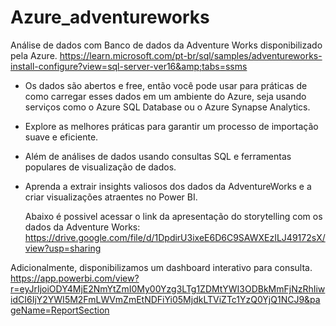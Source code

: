 # Azure_adventureworks
Análise de dados com Banco de dados da Adventure Works disponibilizado pela Azure. https://learn.microsoft.com/pt-br/sql/samples/adventureworks-install-configure?view=sql-server-ver16&amp;tabs=ssms

- Os dados são abertos e free, então você pode usar para práticas de como carregar esses dados em um ambiente do Azure, seja usando serviços como o Azure SQL Database ou o Azure Synapse Analytics. 
- Explore as melhores práticas para garantir um processo de importação suave e eficiente. 
- Além de análises de dados usando consultas SQL e ferramentas populares de visualização de dados. 
- Aprenda a extrair insights valiosos dos dados da AdventureWorks e a criar visualizações atraentes no Power BI.


  Abaixo é possivel acessar o link da apresentação do storytelling com os dados da Adventure Works:
  https://drive.google.com/file/d/1DpdirU3ixeE6D6C9SAWXEzILJ49172sX/view?usp=sharing

 Adicionalmente, disponibilizamos um dashboard interativo para consulta.
 https://app.powerbi.com/view?r=eyJrIjoiODY4MjE2NmYtZmI0My00Yzg3LTg1ZDMtYWI3ODBkMmFjNzRhIiwidCI6IjY2YWI5M2FmLWVmZmEtNDFiYi05MjdkLTViZTc1YzQ0YjQ1NCJ9&pageName=ReportSection

  

